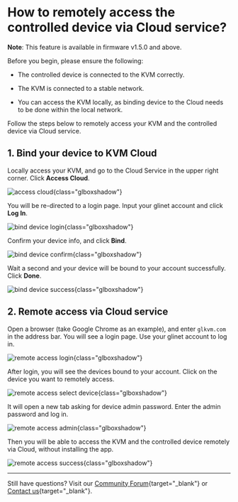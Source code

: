 # How to remotely access the controlled device via Cloud service?

**Note**: This feature is available in firmware v1.5.0 and above.

Before you begin, please ensure the following:

- The controlled device is connected to the KVM correctly.
    
- The KVM is connected to a stable network.

- You can access the KVM locally, as binding device to the Cloud needs to be done within the local network.

Follow the steps below to remotely access your KVM and the controlled device via Cloud service.

## 1. Bind your device to KVM Cloud

Locally access your KVM, and go to the Cloud Service in the upper right corner. Click **Access Cloud**.

![access cloud](https://static.gl-inet.com/docs/kvm/faq/remote_access_controlled_device_via_cloud/access_cloud.jpg){class="glboxshadow"}

You will be re-directed to a login page. Input your glinet account and click **Log In**.

![bind device login](https://static.gl-inet.com/docs/kvm/faq/remote_access_controlled_device_via_cloud/bind_device_1.png){class="glboxshadow"}

Confirm your device info, and click **Bind**.

![bind device confirm](https://static.gl-inet.com/docs/kvm/faq/remote_access_controlled_device_via_cloud/bind_device_2.png){class="glboxshadow"}

Wait a second and your device will be bound to your account successfully. Click **Done**.

![bind device success](https://static.gl-inet.com/docs/kvm/faq/remote_access_controlled_device_via_cloud/bind_device_3.png){class="glboxshadow"}

## 2. Remote access via Cloud service

Open a browser (take Google Chrome as an example), and enter `glkvm.com` in the address bar. You will see a login page. Use your glinet account to log in.

![remote access login](https://static.gl-inet.com/docs/kvm/faq/remote_access_controlled_device_via_cloud/remote_access_1.png){class="glboxshadow"}

After login, you will see the devices bound to your account. Click on the device you want to remotely access.

![remote access select device](https://static.gl-inet.com/docs/kvm/faq/remote_access_controlled_device_via_cloud/remote_access_2.jpg){class="glboxshadow"}

It will open a new tab asking for device admin password. Enter the admin password and log in.

![remote access admin](https://static.gl-inet.com/docs/kvm/faq/remote_access_controlled_device_via_cloud/remote_access_3.png){class="glboxshadow"}

Then you will be able to access the KVM and the controlled device remotely via Cloud, without installing the app.

![remote access success](https://static.gl-inet.com/docs/kvm/faq/remote_access_controlled_device_via_cloud/remote_access_4.png){class="glboxshadow"}

---

Still have questions? Visit our [Community Forum](https://forum.gl-inet.com){target="_blank"} or [Contact us](https://www.gl-inet.com/contacts/){target="_blank"}.
